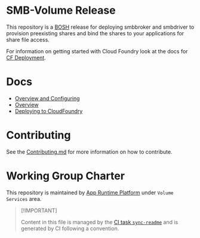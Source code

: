 # SMB-Volume Release

This repository is a [BOSH](https://github.com/cloudfoundry/bosh)
release for deploying smbbroker and smbdriver to provision preexisting
shares and bind the shares to your applications for share file access.

For information on getting started with Cloud Foundry look at the docs
for [CF Deployment](https://github.com/cloudfoundry/cf-deployment).

# Docs

-   [Overview and Configuring](./docs/01-configuring.md)
-   [Overview](./docs/01-overview.md)
-   [Deploying to
    CloudFoundry](./docs/02-deploying-smb-volume-service.md)

# Contributing

See the [Contributing.md](./.github/CONTRIBUTING.md) for more
information on how to contribute.

# Working Group Charter

This repository is maintained by [App Runtime
Platform](https://github.com/cloudfoundry/community/blob/main/toc/working-groups/app-runtime-platform.md)
under `Volume Services` area.

> \[!IMPORTANT\]
>
> Content in this file is managed by the [CI task
> `sync-readme`](https://github.com/cloudfoundry/wg-app-platform-runtime-ci/blob/main/shared/tasks/sync-readme/metadata.yml)
> and is generated by CI following a convention.
